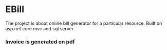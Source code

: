 # EBill
The project is about online bill generator for a particular resource. Built on asp.net core mvc and sql server.
<h3>Invoice is generated on pdf</h3>
